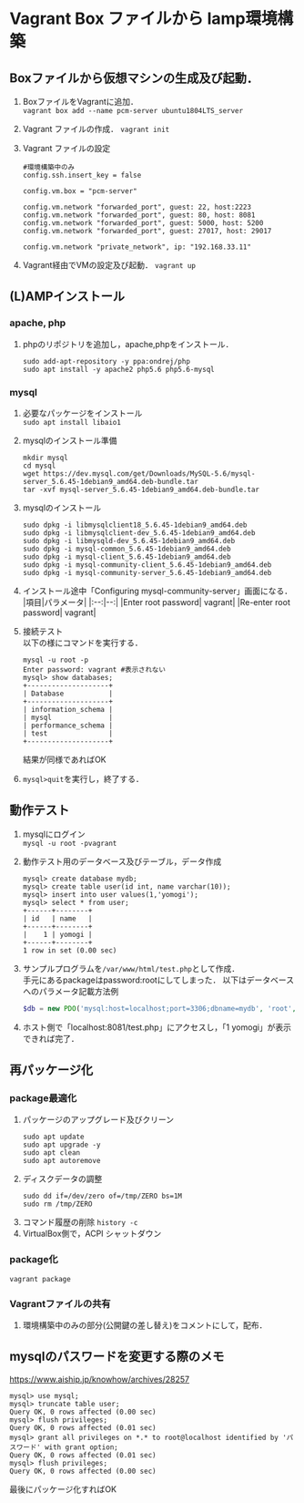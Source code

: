 # Vagrant Box ファイルから lamp環境構築

## Boxファイルから仮想マシンの生成及び起動．
1. BoxファイルをVagrantに追加．  
    `vagrant box add --name pcm-server ubuntu1804LTS_server`

2. Vagrant ファイルの作成．
    `vagrant init`

3. Vagrant ファイルの設定
    ```
    #環境構築中のみ
    config.ssh.insert_key = false

    config.vm.box = "pcm-server"
    
    config.vm.network "forwarded_port", guest: 22, host:2223
    config.vm.network "forwarded_port", guest: 80, host: 8081
    config.vm.network "forwarded_port", guest: 5000, host: 5200
    config.vm.network "forwarded_port", guest: 27017, host: 29017

    config.vm.network "private_network", ip: "192.168.33.11"
    ```
4. Vagrant経由でVMの設定及び起動．  `vagrant up`


## (L)AMPインストール

### apache, php
1. phpのリポジトリを追加し，apache,phpをインストール．
    ```
    sudo add-apt-repository -y ppa:ondrej/php
    sudo apt install -y apache2 php5.6 php5.6-mysql
    ```

### mysql

1. 必要なパッケージをインストール  
    `sudo apt install libaio1`

2. mysqlのインストール準備
    ```
    mkdir mysql
    cd mysql
    wget https://dev.mysql.com/get/Downloads/MySQL-5.6/mysql-server_5.6.45-1debian9_amd64.deb-bundle.tar
    tar -xvf mysql-server_5.6.45-1debian9_amd64.deb-bundle.tar
    ```
3. mysqlのインストール
    ```
    sudo dpkg -i libmysqlclient18_5.6.45-1debian9_amd64.deb
    sudo dpkg -i libmysqlclient-dev_5.6.45-1debian9_amd64.deb  
    sudo dpkg -i libmysqld-dev_5.6.45-1debian9_amd64.deb  
    sudo dpkg -i mysql-common_5.6.45-1debian9_amd64.deb  
    sudo dpkg -i mysql-client_5.6.45-1debian9_amd64.deb  
    sudo dpkg -i mysql-community-client_5.6.45-1debian9_amd64.deb 
    sudo dpkg -i mysql-community-server_5.6.45-1debian9_amd64.deb 
    ```
4. インストール途中「Configuring mysql-community-server」画面になる．
    |項目|パラメータ|
    |:--:|--:|
    |Enter root password| vagrant|
    |Re-enter root password| vagrant|

5. 接続テスト  
    以下の様にコマンドを実行する．
    ```
    mysql -u root -p
    Enter password: vagrant #表示されない
    mysql> show databases;
    +--------------------+
    | Database           |
    +--------------------+
    | information_schema |
    | mysql              |
    | performance_schema |
    | test               |
    +--------------------+
    ```
    結果が同様であればOK

6.  `mysql>quit`を実行し，終了する．

## 動作テスト
1. mysqlにログイン  
    `mysql -u root -pvagrant`

2. 動作テスト用のデータベース及びテーブル，データ作成
    ```
    mysql> create database mydb;
    mysql> create table user(id int, name varchar(10));
    mysql> insert into user values(1,'yomogi');
    mysql> select * from user;
    +------+--------+
    | id   | name   |
    +------+--------+
    |    1 | yomogi |
    +------+--------+
    1 row in set (0.00 sec)
    ```

3. サンプルプログラムを`/var/www/html/test.php`として作成．  
    手元にあるpackageはpassword:rootにしてしまった．
    以下はデータベースへのパラメータ記載方法例
    ```php
    $db = new PDO('mysql:host=localhost;port=3306;dbname=mydb', 'root', 'vagrant');
    ```

4. ホスト側で「localhost:8081/test.php」にアクセスし，「1 yomogi」が表示できれば完了．

## 再パッケージ化
### package最適化
1. パッケージのアップグレード及びクリーン
    ```
    sudo apt update
    sudo apt upgrade -y
    sudo apt clean
    sudo apt autoremove
    ```
2. ディスクデータの調整
    ```
    sudo dd if=/dev/zero of=/tmp/ZERO bs=1M
    sudo rm /tmp/ZERO
    ```
3. コマンド履歴の削除 `history -c`
4. VirtualBox側で，ACPI シャットダウン

### package化
```
vagrant package 
```

### Vagrantファイルの共有
1. 環境構築中のみの部分(公開鍵の差し替え)をコメントにして，配布．


## mysqlのパスワードを変更する際のメモ

https://www.aiship.jp/knowhow/archives/28257

```
mysql> use mysql;
mysql> truncate table user;
Query OK, 0 rows affected (0.00 sec)
mysql> flush privileges;
Query OK, 0 rows affected (0.01 sec)
mysql> grant all privileges on *.* to root@localhost identified by 'パスワード' with grant option;
Query OK, 0 rows affected (0.01 sec)
mysql> flush privileges;
Query OK, 0 rows affected (0.00 sec)
```

最後にパッケージ化すればOK


 



